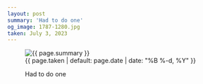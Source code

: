 ```yaml
---
layout: post
summary: 'Had to do one'
og_image: 1787-1280.jpg
taken: July 3, 2023
---
```


<figure class="post">
<img alt="{{ page.summary }}" sizes="(min-width: 700px) 50vw, calc(100vw - 2rem)" src="{{ site.assets_url }}/1787-640.jpg" srcset="{{ site.assets_url }}/1787-320.jpg 320w, {{ site.assets_url }}/1787-640.jpg 640w, {{ site.assets_url }}/1787-960.jpg 960w, {{ site.assets_url }}/1787-1280.jpg 1280w"/>
<figcaption>
<time>{{ page.taken | default: page.date | date: "%B %-d, %Y" }}</time>
<p>Had to do one</p>
</figcaption>
</figure>
